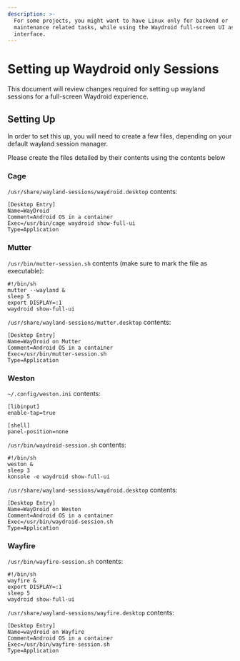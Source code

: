```yaml
---
description: >-
  For some projects, you might want to have Linux only for backend or
  maintenance related tasks, while using the Waydroid full-screen UI as the main
  interface.
---
```


# Setting up Waydroid only Sessions

This document will review changes required for setting up wayland sessions for a full-screen Waydroid experience.

## Setting Up

In order to set this up, you will need to create a few files, depending on your default wayland session manager.&#x20;

Please create the files detailed by their contents using the contents below

### Cage

`/usr/share/wayland-sessions/waydroid.desktop` contents:

```
[Desktop Entry]
Name=WayDroid
Comment=Android OS in a container
Exec=/usr/bin/cage waydroid show-full-ui
Type=Application
```

### Mutter

`/usr/bin/mutter-session.sh` contents (make sure to mark the file as executable):

```
#!/bin/sh
mutter --wayland &
sleep 5
export DISPLAY=:1
waydroid show-full-ui
```

`/usr/share/wayland-sessions/mutter.desktop` contents:

```
[Desktop Entry]
Name=WayDroid on Mutter
Comment=Android OS in a container
Exec=/usr/bin/mutter-session.sh
Type=Application
```

### Weston

`~/.config/weston.ini` contents:

```
[libinput]
enable-tap=true

[shell]
panel-position=none
```

`/usr/bin/waydroid-session.sh` contents:

```
#!/bin/sh
weston &
sleep 3
konsole -e waydroid show-full-ui
```

`/usr/share/wayland-sessions/waydroid.desktop` contents:

```
[Desktop Entry]
Name=WayDroid on Weston
Comment=Android OS in a container
Exec=/usr/bin/waydroid-session.sh
Type=Application
```

### Wayfire

`/usr/bin/wayfire-session.sh` contents:

```
#!/bin/sh
wayfire &
export DISPLAY=:1
sleep 5
waydroid show-full-ui
```

`/usr/share/wayland-sessions/wayfire.desktop` contents:

```
[Desktop Entry] 
Name=waydroid on Wayfire 
Comment=Android OS in a container 
Exec=/usr/bin/wayfire-session.sh
Type=Application
```
